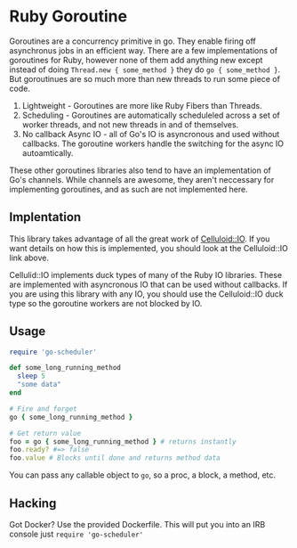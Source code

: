 # Ruby Goroutine

Goroutines are a concurrency primitive in go.  They enable firing off asynchronus
jobs in an efficient way.
There are a few implementations of goroutines for Ruby, however none of them add
anything new except instead of doing `Thread.new { some_method }` they do `go { some_method }`.
But goroutinues are so much more than new threads to run some piece of code.

1. Lightweight - Goroutines are more like Ruby Fibers than Threads.
2. Scheduling - Goroutines are automatically scheduleled across a set of worker
threads, and not new threads in and of themselves.
3. No callback Async IO - all of Go's IO is asyncronous and used without
callbacks. The goroutine workers handle the switching for the async IO
autoamtically.

These other goroutines libraries also tend to have an implementation of Go's
channels.  While channels are awesome, they aren't neccessary for implementing
goroutines, and as such are not implemented here.

## Implentation

This library takes advantage of all the great work of [Celluloid::IO](https://github.com/celluloid/celluloid-io).
If you want details on how this is implemented, you should look at the
Celluloid::IO link above.

Cellulid::IO implements duck types of many of the Ruby IO libraries.  These are
implemented with asyncronous IO that can be used without callbacks.  If you are
using this library with any IO, you should use the Celluloid::IO duck type so
the goroutine workers are not blocked by IO.

## Usage

```ruby
require 'go-scheduler'

def some_long_running_method
  sleep 5
  "some data"
end

# Fire and forget
go { some_long_running_method }

# Get return value
foo = go { some_long_running_method } # returns instantly
foo.ready? #=> false
foo.value # Blocks until done and returns method data
```
You can pass any callable object to `go`, so a proc, a block, a method, etc.

## Hacking
Got Docker? Use the provided Dockerfile.
This will put you into an IRB console just `require 'go-scheduler'`
